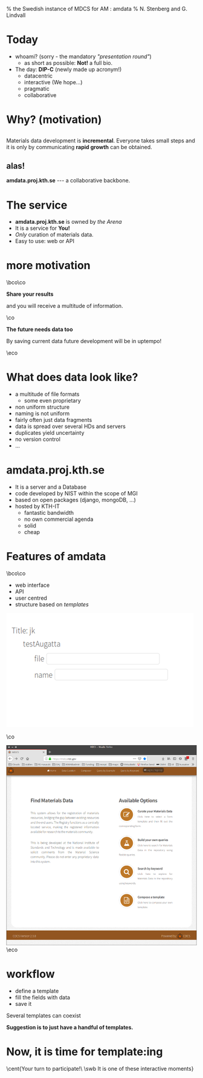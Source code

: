 % the Swedish instance of MDCS for AM : amdata
% N. Stenberg and G. Lindvall


# Today

- whoami? (sorry - the mandatory *"presentation round"*)
	- as short as possible: **Not!** a full bio.
- The day:  **DIP-C** (newly made up acronym!)
	- datacentric 
	- interactive (We hope...)
	- pragmatic
	- collaborative


# Why? (motivation)

## 

Materials data development is **incremental**. Everyone takes small steps
and it is only by communicating **rapid growth** can be obtained.

## alas!

**amdata.proj.kth.se**   ---  a collaborative backbone.


# The service

- **amdata.proj.kth.se** is owned by *the Arena*
- It is a service for **You!**
- *Only* curation of materials data.
- Easy to use:  web or API


# more motivation

\bco\co

**Share your results**

and you will receive a multitude of information.

\co

**The future needs data too**

By saving current data future development will be in uptempo!

\eco


# What does data look like?

- a multitude of file formats
	- some even proprietary
- non uniform structure
- naming is not uniform
- fairly often just data fragments
- data is spread over several HDs and servers
- duplicates yield uncertainty
- no version control
- ...



# amdata.proj.kth.se

- It is a server and a Database
- code developed by NIST within the scope of MGI
- based on open packages (django, mongoDB, ...)
- hosted by KTH-IT 
	- fantastic bandwidth
	- no own commercial agenda
	- solid
	- cheap


# Features of amdata

\bco\co

- web interface
- API
- user centred
- structure based on *templates*

![](bilder/template.png)


\co

![](bilder/mdcs.png)
\eco

# workflow

- define a template
- fill the fields with data
- save it

Several templates can coexist

**Suggestion is to just have a handful of templates.**


# Now, it is time for template:ing

\cent{Your turn to participate!\\ \swb It is one of these interactive moments}
